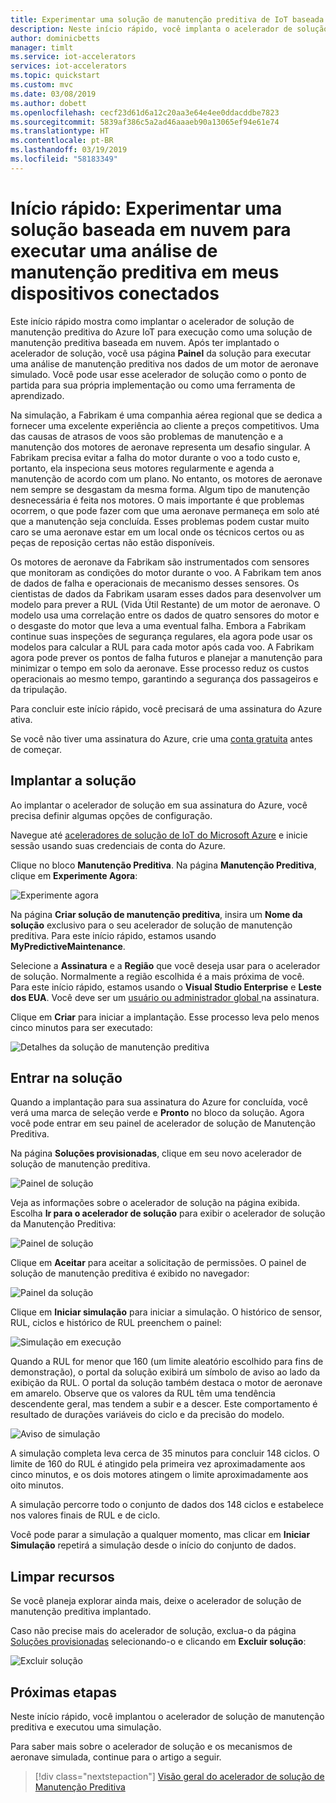 ```yaml
---
title: Experimentar uma solução de manutenção preditiva de IoT baseada em nuvem – Azure | Microsoft Docs
description: Neste início rápido, você implanta o acelerador de solução de manutenção preditiva do Azure IoT e faz logon para usar o painel da solução.
author: dominicbetts
manager: timlt
ms.service: iot-accelerators
services: iot-accelerators
ms.topic: quickstart
ms.custom: mvc
ms.date: 03/08/2019
ms.author: dobett
ms.openlocfilehash: cecf23d61d6a12c20aa3e64e4ee0ddacddbe7823
ms.sourcegitcommit: 5839af386c5a2ad46aaaeb90a13065ef94e61e74
ms.translationtype: HT
ms.contentlocale: pt-BR
ms.lasthandoff: 03/19/2019
ms.locfileid: "58183349"
---
```

# <a name="quickstart-try-a-cloud-based-solution-to-run-a-predictive-maintenance-analysis-on-my-connected-devices"></a>Início rápido: Experimentar uma solução baseada em nuvem para executar uma análise de manutenção preditiva em meus dispositivos conectados

Este início rápido mostra como implantar o acelerador de solução de manutenção preditiva do Azure IoT para execução como uma solução de manutenção preditiva baseada em nuvem. Após ter implantado o acelerador de solução, você usa página **Painel** da solução para executar uma análise de manutenção preditiva nos dados de um motor de aeronave simulado. Você pode usar esse acelerador de solução como o ponto de partida para sua própria implementação ou como uma ferramenta de aprendizado.

Na simulação, a Fabrikam é uma companhia aérea regional que se dedica a fornecer uma excelente experiência ao cliente a preços competitivos. Uma das causas de atrasos de voos são problemas de manutenção e a manutenção dos motores de aeronave representa um desafio singular. A Fabrikam precisa evitar a falha do motor durante o voo a todo custo e, portanto, ela inspeciona seus motores regularmente e agenda a manutenção de acordo com um plano. No entanto, os motores de aeronave nem sempre se desgastam da mesma forma. Algum tipo de manutenção desnecessária é feita nos motores. O mais importante é que problemas ocorrem, o que pode fazer com que uma aeronave permaneça em solo até que a manutenção seja concluída. Esses problemas podem custar muito caro se uma aeronave estar em um local onde os técnicos certos ou as peças de reposição certas não estão disponíveis.

Os motores de aeronave da Fabrikam são instrumentados com sensores que monitoram as condições do motor durante o voo. A Fabrikam tem anos de dados de falha e operacionais de mecanismo desses sensores. Os cientistas de dados da Fabrikam usaram esses dados para desenvolver um modelo para prever a RUL (Vida Útil Restante) de um motor de aeronave. O modelo usa uma correlação entre os dados de quatro sensores do motor e o desgaste do motor que leva a uma eventual falha. Embora a Fabrikam continue suas inspeções de segurança regulares, ela agora pode usar os modelos para calcular a RUL para cada motor após cada voo. A Fabrikam agora pode prever os pontos de falha futuros e planejar a manutenção para minimizar o tempo em solo da aeronave. Esse processo reduz os custos operacionais ao mesmo tempo, garantindo a segurança dos passageiros e da tripulação.

Para concluir este início rápido, você precisará de uma assinatura do Azure ativa.

Se você não tiver uma assinatura do Azure, crie uma [conta gratuita](https://azure.microsoft.com/free/?WT.mc_id=A261C142F) antes de começar.

## <a name="deploy-the-solution"></a>Implantar a solução

Ao implantar o acelerador de solução em sua assinatura do Azure, você precisa definir algumas opções de configuração.

Navegue até [aceleradores de solução de IoT do Microsoft Azure](https://www.azureiotsolutions.com) e inicie sessão usando suas credenciais de conta do Azure.

Clique no bloco **Manutenção Preditiva**. Na página **Manutenção Preditiva**, clique em **Experimente Agora**:

![Experimente agora](./media/quickstart-predictive-maintenance-deploy/predictivemaintenance.png)

Na página **Criar solução de manutenção preditiva**, insira um **Nome da solução** exclusivo para o seu acelerador de solução de manutenção preditiva. Para este início rápido, estamos usando **MyPredictiveMaintenance**.

Selecione a **Assinatura** e a **Região** que você deseja usar para o acelerador de solução. Normalmente a região escolhida é a mais próxima de você. Para este início rápido, estamos usando o **Visual Studio Enterprise** e **Leste dos EUA**. Você deve ser um [usuário ou administrador global ](iot-accelerators-permissions.md) na assinatura.

Clique em **Criar** para iniciar a implantação. Esse processo leva pelo menos cinco minutos para ser executado:

![Detalhes da solução de manutenção preditiva](./media/quickstart-predictive-maintenance-deploy/createform.png)

## <a name="sign-in-to-the-solution"></a>Entrar na solução

Quando a implantação para sua assinatura do Azure for concluída, você verá uma marca de seleção verde e **Pronto** no bloco da solução. Agora você pode entrar em seu painel de acelerador de solução de Manutenção Preditiva.

Na página **Soluções provisionadas**, clique em seu novo acelerador de solução de manutenção preditiva.

![Painel de solução](./media/quickstart-predictive-maintenance-deploy/solution.png)

 Veja as informações sobre o acelerador de solução na página exibida. Escolha **Ir para o acelerador de solução** para exibir o acelerador de solução da Manutenção Preditiva:

![Painel de solução](./media/quickstart-predictive-maintenance-deploy/solutionpaneldetails.png)

Clique em **Aceitar** para aceitar a solicitação de permissões. O painel de solução de manutenção preditiva é exibido no navegador:

![Painel da solução](./media/quickstart-predictive-maintenance-deploy/solutiondashboard.png)

Clique em **Iniciar simulação** para iniciar a simulação. O histórico de sensor, RUL, ciclos e histórico de RUL preenchem o painel:

![Simulação em execução](./media/quickstart-predictive-maintenance-deploy/simulationrunning.png)

Quando a RUL for menor que 160 (um limite aleatório escolhido para fins de demonstração), o portal da solução exibirá um símbolo de aviso ao lado da exibição da RUL. O portal da solução também destaca o motor de aeronave em amarelo. Observe que os valores da RUL têm uma tendência descendente geral, mas tendem a subir e a descer. Este comportamento é resultado de durações variáveis do ciclo e da precisão do modelo.

![Aviso de simulação](./media/quickstart-predictive-maintenance-deploy/simulationwarning.png)

A simulação completa leva cerca de 35 minutos para concluir 148 ciclos. O limite de 160 do RUL é atingido pela primeira vez aproximadamente aos cinco minutos, e os dois motores atingem o limite aproximadamente aos oito minutos.

A simulação percorre todo o conjunto de dados dos 148 ciclos e estabelece nos valores finais de RUL e de ciclo.

Você pode parar a simulação a qualquer momento, mas clicar em **Iniciar Simulação** repetirá a simulação desde o início do conjunto de dados.

## <a name="clean-up-resources"></a>Limpar recursos

Se você planeja explorar ainda mais, deixe o acelerador de solução de manutenção preditiva implantado.

Caso não precise mais do acelerador de solução, exclua-o da página [Soluções provisionadas](https://www.azureiotsolutions.com/Accelerators#dashboard) selecionando-o e clicando em **Excluir solução**:

![Excluir solução](media/quickstart-predictive-maintenance-deploy/deletesolution.png)

## <a name="next-steps"></a>Próximas etapas

Neste início rápido, você implantou o acelerador de solução de manutenção preditiva e executou uma simulação.

Para saber mais sobre o acelerador de solução e os mecanismos de aeronave simulada, continue para o artigo a seguir.

> [!div class="nextstepaction"]
> [Visão geral do acelerador de solução de Manutenção Preditiva](iot-accelerators-predictive-walkthrough.md)
